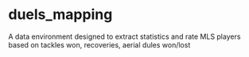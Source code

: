 # duels_mapping
A data environment designed to extract statistics and rate MLS players based on tackles won, recoveries, aerial dules won/lost
